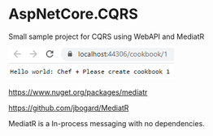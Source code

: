 # AspNetCore.CQRS

Small sample project for CQRS using WebAPI and MediatR

![result.png](result.png)


https://www.nuget.org/packages/mediatr

https://github.com/jbogard/MediatR

MediatR is a In-process messaging with no dependencies.
